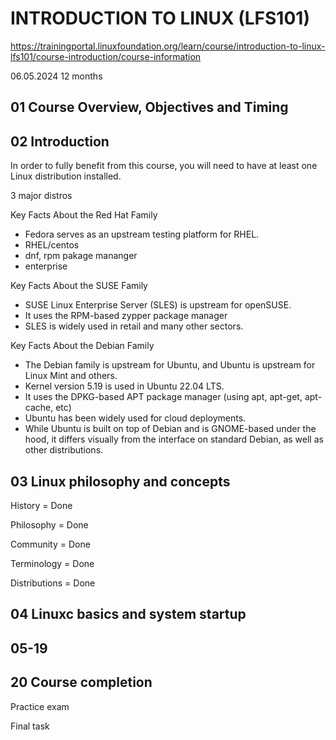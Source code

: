 # INTRODUCTION TO LINUX (LFS101)

https://trainingportal.linuxfoundation.org/learn/course/introduction-to-linux-lfs101/course-introduction/course-information

06.05.2024 12 months

## 01 Course Overview, Objectives and Timing

## 02 Introduction

In order to fully benefit from this course, you will need to have at least one Linux distribution installed.

3 major distros

Key Facts About the Red Hat Family

* Fedora serves as an upstream testing platform for RHEL.
* RHEL/centos
* dnf, rpm pakage mananger
* enterprise

Key Facts About the SUSE Family

* SUSE Linux Enterprise Server (SLES) is upstream for openSUSE.
* It uses the RPM-based zypper package manager
* SLES is widely used in retail and many other sectors.

Key Facts About the Debian Family

* The Debian family is upstream for Ubuntu, and Ubuntu is upstream for Linux Mint and others.
* Kernel version 5.19 is used in Ubuntu 22.04 LTS.
* It uses the DPKG-based APT package manager (using apt, apt-get, apt-cache, etc)
* Ubuntu has been widely used for cloud deployments.
* While Ubuntu is built on top of Debian and is GNOME-based under the hood, it differs visually from the interface on standard Debian, as well as other distributions.

## 03 Linux philosophy and concepts

History = Done

Philosophy =  Done

Community = Done

Terminology = Done

Distributions = Done 


## 04 Linuxc basics and system startup

## 05-19

## 20 Course completion

Practice exam

Final task